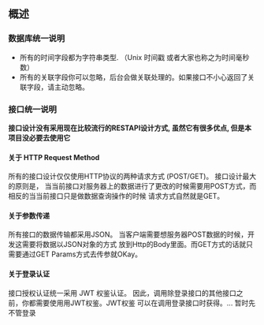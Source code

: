 ## 概述

### 数据库统一说明

* 所有的时间字段都为字符串类型. （Unix 时间戳 或者大家也称之为时间毫秒数）
* 所有的关联字段你可以忽略，后台会做关联处理的。如果接口不小心返回了关联字段，请主动忽略。

### 接口统一说明

__接口设计没有采用现在比较流行的RESTAPI设计方式, 虽然它有很多优点, 但是本项目没必要去使用它__

#### 关于 HTTP Request Method

所有的接口设计仅仅使用HTTP协议的两种请求方式 (POST/GET)。 接口设计最大的原则是，
当当前接口对服务器上的数据进行了更改的时候需要用POST方式，而相反的当当前接口只是做数据查询操作的时候
请求方式自然就是GET。

#### 关于参数传递

所有接口的数据传输都采用JSON。 当客户端需要想服务器POST数据的时候，开发这需要将数据以JSON对象的方式
放到Http的Body里面。而GET方式的话就只需要通过GET Params方式去传参就OKay。

#### 关于登录认证

接口授权认证统一采用 JWT 权鉴认证。 因此，调用除登录接口的其他接口之前，你都需要使用用JWT权鉴。JWT权鉴
可以在调用登录接口时获得。... 暂时先不管登录
